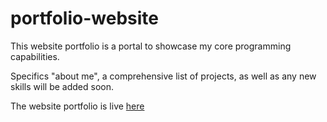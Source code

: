 # portfolio-website

This website portfolio is a portal to showcase my core programming capabilities.

Specifics "about me", a comprehensive list of projects, as well as any new skills will be added soon.

The website portfolio is live [here](https://christopher-1989.github.io/portfolio-website/)
